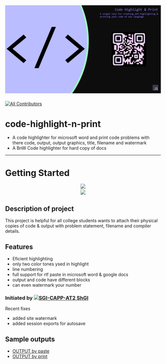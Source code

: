 # ![/README assets/banner.png](https://github.com/SGI-CAPP-AT2/code-highlight-n-print/blob/main/README%20assets/banner.png?raw=true)
<!-- ALL-CONTRIBUTORS-BADGE:START - Do not remove or modify this section -->
[![All Contributors](https://img.shields.io/badge/all_contributors-3-orange.svg?style=flat-square)](#contributors-)
<!-- ALL-CONTRIBUTORS-BADGE:END -->

# code-highlight-n-print
- A code highlighter for microsoft word and print code problems with there code, output, output graphics, title, filename and watermark
- A BnW Code highlighter for hard copy of docs
<hr>

# Getting Started

<p align="center">
  <a href="https://sgi-capp-at2.github.io/code-highlight-n-print/tool"> <img src="https://img.shields.io/badge/Tool↗-Go%20to%20tool-gray?style=social" /> </a><br>
  <a href="https://sgi-capp-at2.github.io/code-highlight-n-print"> <img src="https://img.shields.io/badge/site↗-Go%20to%20site-white?style=social" /> </a>
</p>

## Description of project

This project is helpful for all college students wants to attach their physical copies of code & output with problem statement, filename and compiler details.

## Features

- Eficient highlighting
- only two color tones ysed in highlight
- line numbering 
- full support for rtf paste in microsoft word & google docs
- output and code have different blocks
- can even watermark your number

### Initiated by [![SGI-CAPP-AT2](https://avatars.githubusercontent.com/u/77089227?s=20&v=4) ShGI](https://github.com/SGI-CAPP-AT2)

Recent fixes
- added site watermark
- added session exports for autosave
## Sample outputs
- [OUTPUT by paste](OUTPUTS/paste.output.docx)
- [OUTPUT by print](OUTPUTS/print.output.pdf)

